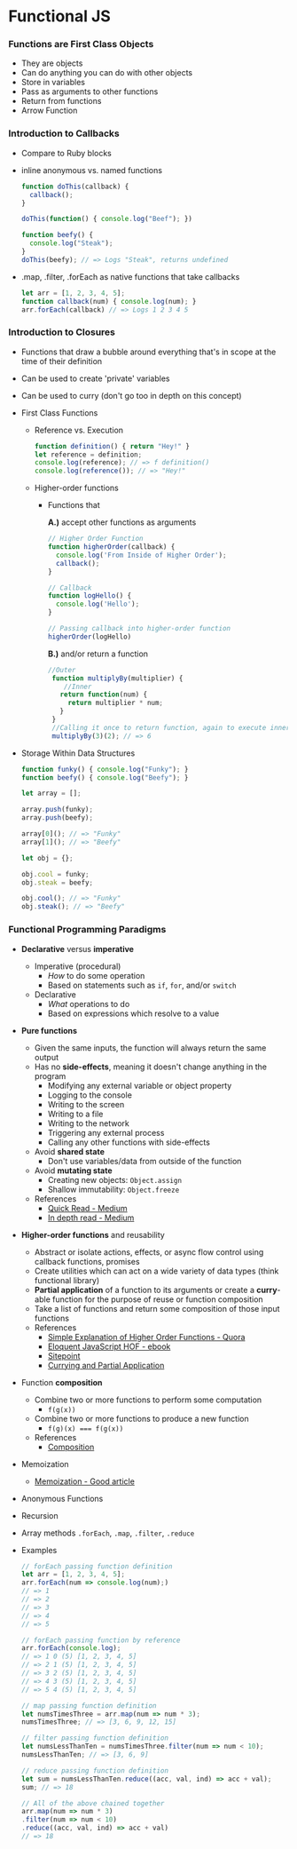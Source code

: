 # Functional JS

### Functions are First Class Objects
  * They are objects
  * Can do anything you can do with other objects
  * Store in variables
  * Pass as arguments to other functions
  * Return from functions
  * Arrow Function

### Introduction to Callbacks
  * Compare to Ruby blocks
  * inline anonymous vs. named functions

    ```js
    function doThis(callback) {
      callback();
    }

    doThis(function() { console.log("Beef"); })

    function beefy() {
      console.log("Steak");
    }
    doThis(beefy); // => Logs "Steak", returns undefined
    ```

  * .map, .filter, .forEach as native functions that take callbacks

    ```js
    let arr = [1, 2, 3, 4, 5];
    function callback(num) { console.log(num); }
    arr.forEach(callback) // => Logs 1 2 3 4 5
    ```

### Introduction to Closures
  * Functions that draw a bubble around everything that's in scope at the time of their definition
  * Can be used to create 'private' variables
  * Can be used to curry (don't go too in depth on this concept)

  * First Class Functions
    * Reference vs. Execution

      ```js
      function definition() { return "Hey!" }
      let reference = definition;
      console.log(reference); // => f definition()
      console.log(reference()); // => "Hey!"
      ```

    * Higher-order functions
      * Functions that

        **A.)** accept other functions as arguments

          ```js
          // Higher Order Function
          function higherOrder(callback) {
            console.log('From Inside of Higher Order');
            callback();
          }

          // Callback
          function logHello() {
            console.log('Hello');
          }

          // Passing callback into higher-order function
          higherOrder(logHello)
          ```

        **B.)** and/or return a function

          ```js
          //Outer
           function multiplyBy(multiplier) {
              //Inner
             return function(num) {
               return multiplier * num;
             }
           }
           //Calling it once to return function, again to execute inner
           multiplyBy(3)(2); // => 6
           ```

   * Storage Within Data Structures

      ```js
      function funky() { console.log("Funky"); }
      function beefy() { console.log("Beefy"); }

      let array = [];

      array.push(funky);
      array.push(beefy);

      array[0](); // => "Funky"
      array[1](); // => "Beefy"

      let obj = {};

      obj.cool = funky;
      obj.steak = beefy;

      obj.cool(); // => "Funky"
      obj.steak(); // => "Beefy"
      ```

### Functional Programming Paradigms
* **Declarative** versus **imperative**
  * Imperative (procedural)
    * _How_ to do some operation
    * Based on statements such as `if`, `for`, and/or `switch`
  * Declarative
    * _What_ operations to do
    * Based on expressions which resolve to a value
* **Pure functions**
  * Given the same inputs, the function will always return the same output
  * Has no **side-effects**, meaning it doesn't change anything in the program
      * Modifying any external variable or object property
      * Logging to the console
      * Writing to the screen
      * Writing to a file
      * Writing to the network
      * Triggering any external process
      * Calling any other functions with side-effects
  * Avoid **shared state**
      * Don't use variables/data from outside of the function
  * Avoid **mutating state**
      * Creating new objects: `Object.assign`
      * Shallow immutability: `Object.freeze`
  * References
      * [Quick Read - Medium](https://medium.com/@jamesjefferyuk/javascript-what-are-pure-functions-4d4d5392d49c)
      * [In depth read - Medium](https://medium.com/javascript-scene/master-the-javascript-interview-what-is-a-pure-function-d1c076bec976)

* **Higher-order functions** and reusability
  * Abstract or isolate actions, effects, or async flow control using callback functions, promises
  * Create utilities which can act on a wide variety of data types (think functional library)
  * **Partial application** of a function to its arguments or create a **curry**-able function for the purpose of reuse or function composition
  * Take a list of functions and return some composition of those input functions
  * References
      * [Simple Explanation of Higher Order Functions - Quora](https://www.quora.com/What-is-a-simple-explanation-of-higher-order-functions-and-callbacks-in-JavaScript)
      * [Eloquent JavaScript HOF - ebook](http://eloquentjavascript.net/05_higher_order.html)
      * [Sitepoint](https://www.sitepoint.com/higher-order-functions-javascript/)
      * [Currying and Partial Application](https://medium.com/wdstack/javascript-function-composition-currying-and-partial-application-5a04107530ee)

* Function **composition**
  * Combine two or more functions to perform some computation
      * `f(g(x))`
  * Combine two or more functions to produce a new function
      * `f(g)(x) === f(g(x))`
  * References
      * [Composition](http://blog.ricardofilipe.com/post/javascript-composition-for-dummies)

* Memoization
  * [Memoization - Good article](https://addyosmani.com/blog/faster-javascript-memoization/)
* Anonymous Functions
* Recursion

* Array methods `.forEach`, `.map`, `.filter`, `.reduce`

* Examples

  ```js
  // forEach passing function definition
  let arr = [1, 2, 3, 4, 5];
  arr.forEach(num => console.log(num);)
  // => 1
  // => 2
  // => 3
  // => 4
  // => 5

  // forEach passing function by reference
  arr.forEach(console.log);
  // => 1 0 (5) [1, 2, 3, 4, 5]
  // => 2 1 (5) [1, 2, 3, 4, 5]
  // => 3 2 (5) [1, 2, 3, 4, 5]
  // => 4 3 (5) [1, 2, 3, 4, 5]
  // => 5 4 (5) [1, 2, 3, 4, 5]

  // map passing function definition
  let numsTimesThree = arr.map(num => num * 3);
  numsTimesThree; // => [3, 6, 9, 12, 15]

  // filter passing function definition
  let numsLessThanTen = numsTimesThree.filter(num => num < 10);
  numsLessThanTen; // => [3, 6, 9]

  // reduce passing function definition
  let sum = numsLessThanTen.reduce((acc, val, ind) => acc + val);
  sum; // => 18

  // All of the above chained together
  arr.map(num => num * 3)
  .filter(num => num < 10)
  .reduce((acc, val, ind) => acc + val)
  // => 18
  ```
